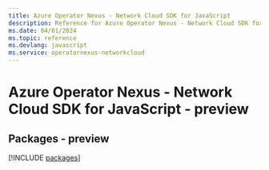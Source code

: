 ```yaml
---
title: Azure Operator Nexus - Network Cloud SDK for JavaScript
description: Reference for Azure Operator Nexus - Network Cloud SDK for JavaScript
ms.date: 04/01/2024
ms.topic: reference
ms.devlang: javascript
ms.service: operatornexus-networkcloud
---
```

# Azure Operator Nexus - Network Cloud SDK for JavaScript - preview
## Packages - preview
[!INCLUDE [packages](operator-nexus---network-cloud-index.md)]